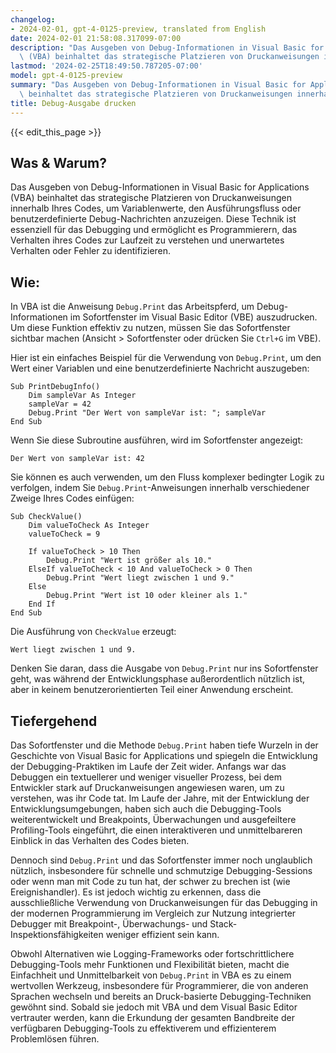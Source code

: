 ```yaml
---
changelog:
- 2024-02-01, gpt-4-0125-preview, translated from English
date: 2024-02-01 21:58:08.317099-07:00
description: "Das Ausgeben von Debug-Informationen in Visual Basic for Applications\
  \ (VBA) beinhaltet das strategische Platzieren von Druckanweisungen innerhalb Ihres\u2026"
lastmod: '2024-02-25T18:49:50.787205-07:00'
model: gpt-4-0125-preview
summary: "Das Ausgeben von Debug-Informationen in Visual Basic for Applications (VBA)\
  \ beinhaltet das strategische Platzieren von Druckanweisungen innerhalb Ihres\u2026"
title: Debug-Ausgabe drucken
---
```


{{< edit_this_page >}}

## Was & Warum?
Das Ausgeben von Debug-Informationen in Visual Basic for Applications (VBA) beinhaltet das strategische Platzieren von Druckanweisungen innerhalb Ihres Codes, um Variablenwerte, den Ausführungsfluss oder benutzerdefinierte Debug-Nachrichten anzuzeigen. Diese Technik ist essenziell für das Debugging und ermöglicht es Programmierern, das Verhalten ihres Codes zur Laufzeit zu verstehen und unerwartetes Verhalten oder Fehler zu identifizieren.

## Wie:
In VBA ist die Anweisung `Debug.Print` das Arbeitspferd, um Debug-Informationen im Sofortfenster im Visual Basic Editor (VBE) auszudrucken. Um diese Funktion effektiv zu nutzen, müssen Sie das Sofortfenster sichtbar machen (Ansicht > Sofortfenster oder drücken Sie `Ctrl+G` im VBE).

Hier ist ein einfaches Beispiel für die Verwendung von `Debug.Print`, um den Wert einer Variablen und eine benutzerdefinierte Nachricht auszugeben:

```basic
Sub PrintDebugInfo()
    Dim sampleVar As Integer
    sampleVar = 42
    Debug.Print "Der Wert von sampleVar ist: "; sampleVar
End Sub
```

Wenn Sie diese Subroutine ausführen, wird im Sofortfenster angezeigt:
```
Der Wert von sampleVar ist: 42
```

Sie können es auch verwenden, um den Fluss komplexer bedingter Logik zu verfolgen, indem Sie `Debug.Print`-Anweisungen innerhalb verschiedener Zweige Ihres Codes einfügen:

```basic
Sub CheckValue()
    Dim valueToCheck As Integer
    valueToCheck = 9
    
    If valueToCheck > 10 Then
        Debug.Print "Wert ist größer als 10."
    ElseIf valueToCheck < 10 And valueToCheck > 0 Then
        Debug.Print "Wert liegt zwischen 1 und 9."
    Else
        Debug.Print "Wert ist 10 oder kleiner als 1."
    End If
End Sub
```

Die Ausführung von `CheckValue` erzeugt:
```
Wert liegt zwischen 1 und 9.
```

Denken Sie daran, dass die Ausgabe von `Debug.Print` nur ins Sofortfenster geht, was während der Entwicklungsphase außerordentlich nützlich ist, aber in keinem benutzerorientierten Teil einer Anwendung erscheint.

## Tiefergehend
Das Sofortfenster und die Methode `Debug.Print` haben tiefe Wurzeln in der Geschichte von Visual Basic for Applications und spiegeln die Entwicklung der Debugging-Praktiken im Laufe der Zeit wider. Anfangs war das Debuggen ein textuellerer und weniger visueller Prozess, bei dem Entwickler stark auf Druckanweisungen angewiesen waren, um zu verstehen, was ihr Code tat. Im Laufe der Jahre, mit der Entwicklung der Entwicklungsumgebungen, haben sich auch die Debugging-Tools weiterentwickelt und Breakpoints, Überwachungen und ausgefeiltere Profiling-Tools eingeführt, die einen interaktiveren und unmittelbareren Einblick in das Verhalten des Codes bieten.

Dennoch sind `Debug.Print` und das Sofortfenster immer noch unglaublich nützlich, insbesondere für schnelle und schmutzige Debugging-Sessions oder wenn man mit Code zu tun hat, der schwer zu brechen ist (wie Ereignishandler). Es ist jedoch wichtig zu erkennen, dass die ausschließliche Verwendung von Druckanweisungen für das Debugging in der modernen Programmierung im Vergleich zur Nutzung integrierter Debugger mit Breakpoint-, Überwachungs- und Stack-Inspektionsfähigkeiten weniger effizient sein kann.

Obwohl Alternativen wie Logging-Frameworks oder fortschrittlichere Debugging-Tools mehr Funktionen und Flexibilität bieten, macht die Einfachheit und Unmittelbarkeit von `Debug.Print` in VBA es zu einem wertvollen Werkzeug, insbesondere für Programmierer, die von anderen Sprachen wechseln und bereits an Druck-basierte Debugging-Techniken gewöhnt sind. Sobald sie jedoch mit VBA und dem Visual Basic Editor vertrauter werden, kann die Erkundung der gesamten Bandbreite der verfügbaren Debugging-Tools zu effektiverem und effizienterem Problemlösen führen.
